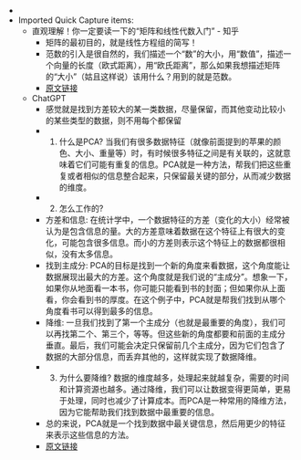 - 
- Imported Quick Capture items:
    - 直观理解！你一定要读一下的“矩阵和线性代数入门” - 知乎
        - 矩阵的最初目的，就是线性方程组的简写！
        - 范数的引入是很自然的，我们描述一个“数”的大小，用“数值”，描述一个向量的长度（欧式距离），用“欧氏距离”，那么如果我想描述矩阵的“大小”（姑且这样说）该用什么？用到的就是范数。
        - [原文链接](https://zhuanlan.zhihu.com/p/137112358)
    - ChatGPT
        - 感觉就是找到方差较大的某一类数据，尽量保留，而其他变动比较小的某些类型的数据，则不用每个都保留
        - 1. 什么是PCA? 当我们有很多数据特征（就像前面提到的苹果的颜色、大小、重量等）时，有时候很多特征之间是有关联的，这就意味着它们可能有重复的信息。PCA就是一种方法，帮我们把这些重复或者相似的信息整合起来，只保留最关键的部分，从而减少数据的维度。
        - 2. 怎么工作的?
        - 方差和信息: 在统计学中，一个数据特征的方差（变化的大小）经常被认为是包含信息的量。大的方差意味着数据在这个特征上有很大的变化，可能包含很多信息。而小的方差则表示这个特征上的数据都很相似，没有太多信息。
        - 找到主成分: PCA的目标是找到一个新的角度来看数据，这个角度能让数据展现出最大的方差。这个角度就是我们说的“主成分”。想象一下，如果你从地面看一本书，你可能只能看到书的封面；但如果你从上面看，你会看到书的厚度。在这个例子中，PCA就是帮我们找到从哪个角度看书可以得到最多的信息。
        - 降维: 一旦我们找到了第一个主成分（也就是最重要的角度），我们可以再找第二个、第三个，等等。但这些新的角度都要和前面的主成分垂直。最后，我们可能会决定只保留前几个主成分，因为它们包含了数据的大部分信息，而丢弃其他的，这样就实现了数据降维。
        - 3. 为什么要降维? 数据的维度越多，处理起来就越复杂，需要的时间和计算资源也越多。通过降维，我们可以让数据变得更简单，更易于处理，同时也减少了计算成本。而PCA是一种常用的降维方法，因为它能帮助我们找到数据中最重要的信息。
        - 总的来说，PCA就是一个找到数据中最关键信息，然后用更少的特征来表示这些信息的方法。
        - [原文链接](https://chat.openai.com/c/cd6f0411-cec2-4b16-8f4d-46d90fa48742)
